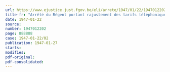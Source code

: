 ```yaml
---
url: https://www.ejustice.just.fgov.be/eli/arrete/1947/01/22/1947012202/justel
title-fr: "Arrêté du Régent portant rajustement des tarifs téléphoniques intérieurs"
date: 1947-01-22
source:
number: 1947012202
page: 888888
case: 1947-01-22/02
publication: 1947-01-27
starts:
modifies:
pdf-original:
pdf-consolidated:
---
```


